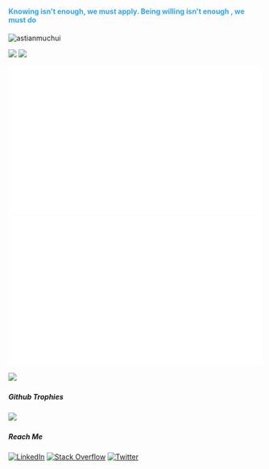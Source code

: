 ##### 
  <h4 style="color: #2fa4e7;"> Knowing isn't enough, we must apply. Being willing isn't enough , we must do
 </h4>
<p align="left"> <img src="https://komarev.com/ghpvc/?username=astianmuchui&label=Profile%20views&color=2fa4e7&style=flat" alt="astianmuchui" /> </p>
  
  
  
   
  <img src="https://github-readme-stats.vercel.app/api?username=astianmuchui&show_icons=true&theme=github_dark&hide_border=true&count_private=true">
 <img src="https://github-readme-streak-stats.herokuapp.com/?user=astianmuchui&theme=github-dark&hide_border=true&count_private=true">
     
  

 
 ![](https://raw.githubusercontent.com/astianmuchui/github-statistics/master/generated/overview.svg#gh-dark-mode-only)
 ![](https://raw.githubusercontent.com/astianmuchui/github-statistics/master/generated/languages.svg#gh-dark-mode-only)
 
 
 ![](https://activity-graph.herokuapp.com/graph?username=astianmuchui&theme=github&hide_border=true&bg_color=000area_color=2fa4e7&line=2fa4e7&point=none&color=2fa4e7&hide_border=true)  

##### Github Trophies

![](https://github-profile-trophy.vercel.app/?username=astianmuchui&theme=darkhub&no-frame=true&no-bg=true&margin-w=3&color=fff)



##### Reach Me 

[![LinkedIn](https://img.shields.io/badge/LinkedIn-%230077B5.svg?logo=linkedin&logoColor=white)](https://www.linkedin.com/in/astianmuchui/) [![Stack Overflow](https://img.shields.io/badge/-Stackoverflow-FE7A16?logo=stack-overflow&logoColor=white)](https://stackoverflow.com/users/14483975/seb-astian) [![Twitter](https://img.shields.io/badge/Twitter-%231DA1F2.svg?logo=Twitter&logoColor=white)](https://twitter.com/astianmuchui) 




  
  
    
   




 

